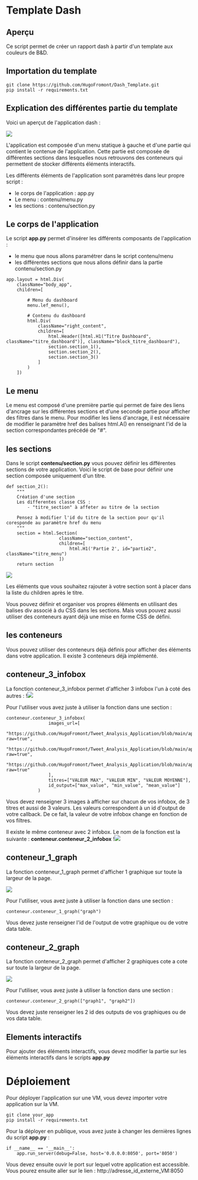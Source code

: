 # Template Dash
## Aperçu

Ce script permet de créer un rapport dash à partir d'un template aux couleurs de B&D.

## Importation du template

```{commandline}
git clone https://github.com/HugoFromont/Dash_Template.git
pip install -r requirements.txt
```

## Explication des différentes partie du template

Voici un aperçut de l'application dash :

<img src = "https://github.com/HugoFromont/Dash_Template/blob/main/doc/apercu_appli.PNG?raw=true">


L'application est composée d'un menu statique à gauche et d'une partie qui contient le contenue de l'application. Cette partie est composée de différentes sections dans lesquelles nous retrouvons des conteneurs qui permettent de stocker différents éléments interactifs.

Les différents éléments de l'application sont paramétrés dans leur propre script :
* le corps de l'application : app.py
* Le menu : contenu/menu.py
* les sections : contenu/section.py

## Le corps de l'application

Le script **app.py** permet d'insérer les différents composants de l'application :
* le menu que nous allons paramétrer dans le script contenu/menu
* les différentes sections que nous allons définir dans la partie contenu/section.py

```{python}
app.layout = html.Div(
    className="body_app",
    children=[

        # Menu du dashboard
        menu.lef_menu(),

        # Contenu du dashboard
        html.Div(
            className="right_content",
            children=[
                html.Header([html.H1("Titre Dashboard", className="titre_dashboard")], className="block_titre_dashboard"),
                section.section_1(),
                section.section_2(),
                section.section_3()
            ]
        )
    ])
```

## Le menu

Le menu est composé d'une première partie qui permet de faire des liens d'ancrage sur les différentes sections et d'une seconde partie pour afficher des filtres dans le menu.
Pour modifier les liens d'ancrage, il est nécessaire de modifier le paramètre href des balises html.A() en renseignant l'id de la section correspondantes précédé de "#".

## les sections

Dans le script **contenu/section.py** vous pouvez définir les différentes sections de votre application.
Voici le script de base pour définir une section composée uniquement d'un titre.

```{python}
def section_2():
    """
    Création d'une section
    Les differentes classe CSS :
        - "titre_section" à affeter au titre de la section

    Pensez à modifier l'id du titre de la section pour qu'il coresponde au paramètre href du menu
    """
    section = html.Section(
                    className="section_content",
                    children=[
                        html.H1('Partie 2', id="partie2", className="titre_menu")
                    ])
    return section
```
<img src = "https://github.com/HugoFromont/Dash_Template/blob/main/doc/apercu_section_vide.PNG?raw=true">

Les éléments que vous souhaitez rajouter à votre section sont à placer dans la liste du children après le titre.

Vous pouvez définir et organiser vos propres éléments en utilisant des balises div associé à du CSS dans les sections.
Mais vous pouvez aussi utiliser des conteneurs ayant déjà une mise en forme CSS de défini.
 
## les conteneurs

Vous pouvez utiliser des conteneurs déjà définis pour afficher des éléments dans votre application.
Il existe 3 conteneurs déjà implémenté.

## conteneur_3_infobox

La fonction conteneur_3_infobox permet d'afficher 3 infobox l'un à coté des autres :
!<img src = "https://github.com/HugoFromont/Dash_Template/blob/main/doc/apercu_infobox.PNG?raw=true">

Pour l'utiliser vous avez juste à utiliser la fonction dans une section :
```{python}
conteneur.conteneur_3_infobox(
                images_url=[
                    "https://github.com/HugoFromont/Tweet_Analysis_Application/blob/main/app/img/plus.png?raw=true",
                    "https://github.com/HugoFromont/Tweet_Analysis_Application/blob/main/app/img/moins.png?raw=true",
                    "https://github.com/HugoFromont/Tweet_Analysis_Application/blob/main/app/img/perf.png?raw=true"
                ],
                titres=["VALEUR MAX", "VALEUR MIN", "VALEUR MOYENNE"],
                id_output=["max_value", "min_value", "mean_value"]
            )
```
Vous devez renseigner 3 images à afficher sur chacun de vos infobox, de 3 titres et aussi de 3 valeurs. Les valeurs correspondent à un id d'output de votre callback. De ce fait, la valeur de votre infobox change en fonction de vos filtres.

Il existe le même conteneur avec 2 infobox. Le nom de la fonction est la suivante : **conteneur.conteneur_2_infobox**
!<img src = "https://github.com/HugoFromont/Dash_Template/blob/main/doc/apercu_2_infobox.PNG?raw=true">

## conteneur_1_graph
La fonction conteneur_1_graph permet d'afficher 1 graphique sur toute la largeur de la page.

<img src = "https://github.com/HugoFromont/Dash_Template/blob/main/doc/apercu_1_graph.PNG?raw=true">

Pour l'utiliser, vous avez juste à utiliser la fonction dans une section :
```{python}
conteneur.conteneur_1_graph("graph")
```
Vous devez juste renseigner l'id de l'output de votre graphique ou de votre data table.


## conteneur_2_graph
                     
La fonction conteneur_2_graph permet d'afficher 2 graphiques cote a cote sur toute la largeur de la page.

<img src = "https://github.com/HugoFromont/Dash_Template/blob/main/doc/apercu_2_graph.PNG?raw=true">

Pour l'utiliser, vous avez juste à utiliser la fonction dans une section :
```{python}
conteneur.conteneur_2_graph(["graph1", "graph2"])
```
Vous devez juste renseigner les 2 id des outputs de vos graphiques ou de vos data table.

## Elements interactifs

Pour ajouter des éléments interactifs, vous devez modifier la partie sur les éléments interactifs dans le scripts **app.py** 


# Déploiement

Pour déployer l'application sur une VM, vous devez importer votre application sur la VM.

```{commandline}
git clone your_app
pip install -r requirements.txt
```

Pour la déployer en publique, vous avez juste à changer les dernières lignes du script **app.py** :
```{python}
if __name__ == '__main__':
    app.run_server(debug=False, host='0.0.0.0:8050', port='8050')
```
Vous devez ensuite ouvir le port sur lequel votre application est accessible.
Vous pourez ensuite aller sur le lien : http://adresse_id_externe_VM:8050
